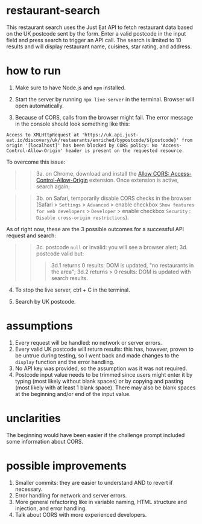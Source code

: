 # restaurant-search
 
This restaurant search uses the Just Eat API to fetch restaurant data based on the UK postcode sent by the form. Enter a valid postcode in the input field and press search to trigger an API call. The search is limited to 10 results and will display restaurant name, cuisines, star rating, and address.


# how to run

1. Make sure to have Node.js and ```npm``` installed.

2. Start the server by running ```npx live-server``` in the terminal. Browser will open automatically.

3. Because of CORS, calls from the browser might fail. The error message in the console should look something like this:

```Access to XMLHttpRequest at 'https://uk.api.just-eat.io/discovery/uk/restaurants/enriched/bypostcode/${postcode}' from origin '[localhost]' has been blocked by CORS policy: No 'Access-Control-Allow-Origin' header is present on the requested resource.```

To overcome this issue:

>> 3a. on Chrome, download and install the [Allow CORS: Access-Control-Allow-Origin](https://chromewebstore.google.com/detail/allow-cors-access-control/lhobafahddgcelffkeicbaginigeejlf) extension. Once extension is active, search again;

>> 3b. on Safari, temporarily disable CORS checks in the browser (Safari > ```Settings``` > ```Advanced``` > enable checkbox ```Show features for web developers``` > ```Developer``` > enable checkbox ```Security``` : ```Disable cross-origin restrictions```). 

As of right now, these are the 3 possible outcomes for a successful API request and search:

>> 3c. postcode ```null``` or invalid: you will see a browser alert;
>> 3d. postcode valid but:
>>> 3d.1 returns 0 results: DOM is updated, "no restaurants in the area";
>>> 3d.2 returns > 0 results: DOM is updated with search results.

4. To stop the live server, ctrl + C in the terminal.

5. Search by UK postcode.


# assumptions
1. Every request will be handled: no network or server errors.
2. Every valid UK postcode will return results: this has, however, proven to be untrue during testing, so I went back and made changes to the ```display``` function and the error handling.
3. No API key was provided, so the assumption was it was not required.
4. Postcode input value needs to be trimmed since users might enter it by typing (most likely without blank spaces) or by copying and pasting (most likely with at least 1 blank space). There may also be blank spaces at the beginning and/or end of the input value.

# unclarities
The beginning would have been easier if the challenge prompt included some information about CORS.

# possible improvements
1. Smaller commits: they are easier to understand AND to revert if necessary.
2. Error handling for network and server errors.
3. More general refactoring like in variable naming, HTML structure and injection, and error handling.
4. Talk about CORS with more experienced developers.
